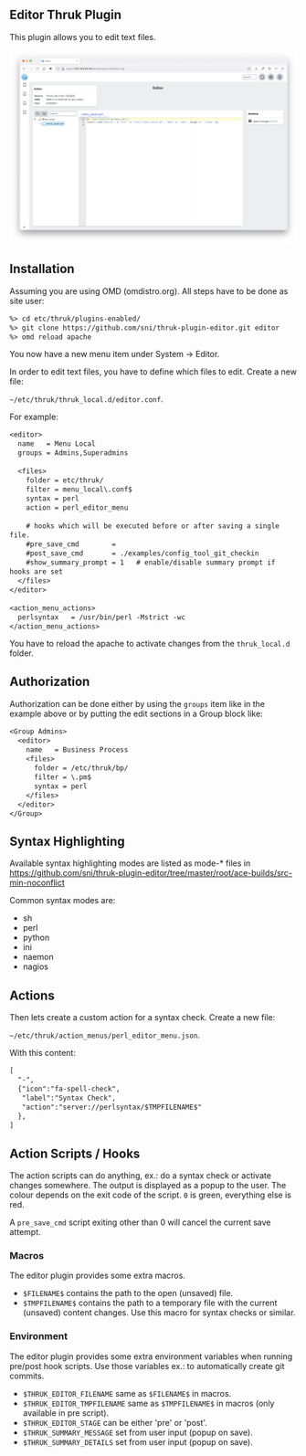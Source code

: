 ## Editor Thruk Plugin

This plugin allows you to edit text files.

![Thruk Editor Plugin](preview.png "Thruk Editor Plugin")

## Installation

Assuming you are using OMD (omdistro.org).
All steps have to be done as site user:

    %> cd etc/thruk/plugins-enabled/
    %> git clone https://github.com/sni/thruk-plugin-editor.git editor
    %> omd reload apache

You now have a new menu item under System -> Editor.

In order to edit text files, you have to define which files to edit. Create a
new file:

`~/etc/thruk/thruk_local.d/editor.conf`.

For example:

    <editor>
      name   = Menu Local
      groups = Admins,Superadmins

      <files>
        folder = etc/thruk/
        filter = menu_local\.conf$
        syntax = perl
        action = perl_editor_menu

        # hooks which will be executed before or after saving a single file.
        #pre_save_cmd        =
        #post_save_cmd       = ./examples/config_tool_git_checkin
        #show_summary_prompt = 1   # enable/disable summary prompt if hooks are set
      </files>
    </editor>

    <action_menu_actions>
      perlsyntax   = /usr/bin/perl -Mstrict -wc
    </action_menu_actions>

You have to reload the apache to activate changes
from the `thruk_local.d` folder.


## Authorization

Authorization can be done either by using the `groups` item like in the example
above or by putting the edit sections in a Group block like:

    <Group Admins>
      <editor>
        name   = Business Process
        <files>
          folder = /etc/thruk/bp/
          filter = \.pm$
          syntax = perl
        </files>
      </editor>
    </Group>


## Syntax Highlighting

Available syntax highlighting modes are listed as mode-* files in
https://github.com/sni/thruk-plugin-editor/tree/master/root/ace-builds/src-min-noconflict

Common syntax modes are:

  - sh
  - perl
  - python
  - ini
  - naemon
  - nagios


## Actions

Then lets create a custom action for a syntax check. Create a new file:

`~/etc/thruk/action_menus/perl_editor_menu.json`.

With this content:

    [
      "-",
      {"icon":"fa-spell-check",
       "label":"Syntax Check",
       "action":"server://perlsyntax/$TMPFILENAME$"
      },
    ]

## Action Scripts / Hooks

The action scripts can do anything, ex.: do a syntax check or activate changes
somewhere. The output is displayed as a popup to the user. The colour depends
on the exit code of the script. `0` is green, everything else is red.

A `pre_save_cmd` script exiting other than 0 will cancel the current save attempt.

### Macros

The editor plugin provides some extra macros.

  - `$FILENAME$` contains the path to the open (unsaved) file.
  - `$TMPFILENAME$` contains the path to a temporary file with the
     current (unsaved) content changes. Use this macro for syntax checks or similar.

### Environment

The editor plugin provides some extra environment variables when running
pre/post hook scripts. Use those variables ex.: to automatically create git commits.

  - `$THRUK_EDITOR_FILENAME` same as `$FILENAME$` in macros.
  - `$THRUK_EDITOR_TMPFILENAME` same as `$TMPFILENAME$` in macros (only available in pre script).
  - `$THRUK_EDITOR_STAGE` can be either 'pre' or 'post'.
  - `$THRUK_SUMMARY_MESSAGE` set from user input (popup on save).
  - `$THRUK_SUMMARY_DETAILS` set from user input (popup on save).
